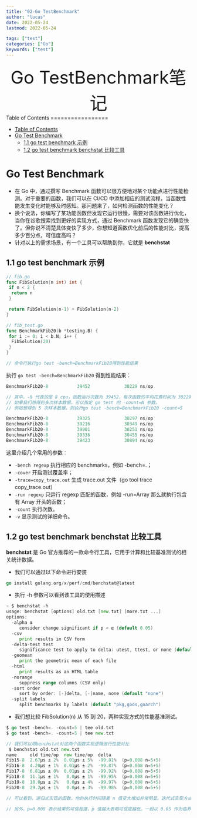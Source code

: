 ```yaml
---
title: "02-Go TestBenchmark"
author: "lucas"
date: 2022-05-24
lastmod: 2022-05-24

tags: ["test"]
categories: ["Go"]
keywords: ["test"]
---
```


<div align="center"><font size="35">Go TestBenchmark笔记</font></div>
Table of Contents
=================

- [Table of Contents](#table-of-contents)
- [Go Test Benchmark](#go-test-benchmark)
  - [1.1 go test benchmark 示例](#11-go-test-benchmark-示例)
  - [1.2 go test benchmark benchstat 比较工具](#12-go-test-benchmark-benchstat-比较工具)

# Go Test Benchmark

- 在 Go 中，通过撰写 Benchmark 函数可以很方便地对某个功能点进行性能检测。对于重要的函数，我们可以在 CI/CD 中添加相应的测试流程，当函数性能发生变化时能够及时感知。那问题来了，如何检测函数的性能变化？
- 换个说法，你编写了某功能函数但发现它运行很慢，需要对该函数进行优化，当你在谷歌搜索找到更好的实现方式，通过 Benchmark 函数发现它的确变快了。但你说不清楚具体变快了多少，你想知道函数优化前后的性能对比，提高多少百分点，可信度高吗？
- 针对以上的需求场景，有一个工具可以帮助到你，它就是 **benchstat**

## 1.1 go test benchmark 示例

```go
// fib.go
func FibSolution(n int) int {
 if n < 2 {
  return n
 }

 return FibSolution(n-1) + FibSolution(n-2)
}

// fib_test.go
func BenchmarkFib20(b *testing.B) {
 for i := 0; i < b.N; i++ {
  FibSolution(20)
 }
}

// 命令行执行go test -bench=BenchmarkFib20得到性能结果
```

执行 `go test -bench=BenchmarkFib20` 得到性能结果：

```go
BenchmarkFib20-8           39452             30229 ns/op

// 其中，-8 代表的是 8 cpu，函数运行次数为 39452，每次函数的平均花费时间为 30229ns。
// 如果我们想得到多次样本数据，可以指定 go test 的 -count=N 参数。
// 例如想得到 5 次样本数据，则执行go test -bench=BenchmarkFib20 -count=5

BenchmarkFib20-8           39325             30297 ns/op
BenchmarkFib20-8           39216             30349 ns/op
BenchmarkFib20-8           39901             30251 ns/op
BenchmarkFib20-8           39336             30455 ns/op
BenchmarkFib20-8           39423             30894 ns/op
```

这里介绍几个常用的参数：

- `-bench regexp` 执行相应的 benchmarks，例如 -bench=.；
- `-cover` 开启测试覆盖率；
- `-trace=copy_trace.out` 生成 trace.out 文件（go tool trace copy_trace.out）
- `-run regexp` 只运行 regexp 匹配的函数，例如 -run=Array 那么就执行包含有 Array 开头的函数；
- `-count` 执行次数。
- `-v` 显示测试的详细命令。

## 1.2 go test benchmark benchstat 比较工具

**benchstat** 是 Go 官方推荐的一款命令行工具，它用于计算和比较基准测试的相关统计数据。

- 我们可以通过以下命令进行安装

```go
go install golang.org/x/perf/cmd/benchstat@latest
```

- 执行 -h 参数可以看到该工具的使用描述

```go
~ $ benchstat -h
usage: benchstat [options] old.txt [new.txt] [more.txt ...]
options:
  -alpha α
     consider change significant if p < α (default 0.05)
  -csv
     print results in CSV form
  -delta-test test
     significance test to apply to delta: utest, ttest, or none (default "utest")
  -geomean
     print the geometric mean of each file
  -html
     print results as an HTML table
  -norange
     suppress range columns (CSV only)
  -sort order
     sort by order: [-]delta, [-]name, none (default "none")
  -split labels
     split benchmarks by labels (default "pkg,goos,goarch")
```

- 我们想比较 FibSolution(n) 从 15 到 20，两种实现方式的性能基准测试。

```go
$ go test -bench=. -count=5 | tee old.txt
$ go test -bench=. -count=5 | tee new.txt

// 我们可以用benchstat对这两个函数实现逻辑进行性能对比
 $ benchstat old.txt new.txt
name     old time/op  new time/op  delta
Fib15-8  2.67µs ± 2%  0.01µs ± 5%  -99.81%  (p=0.008 n=5+5)
Fib16-8  4.20µs ± 1%  0.01µs ± 2%  -99.87%  (p=0.008 n=5+5)
Fib17-8  6.81µs ± 0%  0.01µs ± 2%  -99.92%  (p=0.008 n=5+5)
Fib18-8  11.1µs ± 1%   0.0µs ± 1%  -99.95%  (p=0.008 n=5+5)
Fib19-8  18.0µs ± 2%   0.0µs ± 4%  -99.97%  (p=0.008 n=5+5)
Fib20-8  29.2µs ± 1%   0.0µs ± 3%  -99.98%  (p=0.008 n=5+5)

// 可以看到，递归式实现的函数，他的执行时间随着 n 值变大增加非常明显。迭代式实现方式，相较于递归式，它的平均时间开销降低了 99 % 以上，优化效果非常明显。

// 另外，p=0.008 表示结果的可信程度，p 值越大表明可信度越低。一般以 0.05 作为临界值，超过该值，则结果不可信。n=5+5 表示分别使用的有效样本数量
```
